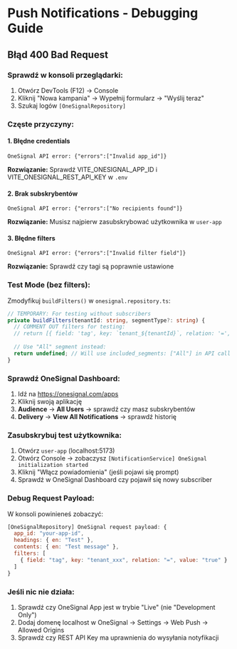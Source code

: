 # Push Notifications - Debugging Guide

## Błąd 400 Bad Request

### Sprawdź w konsoli przeglądarki:

1. Otwórz DevTools (F12) → Console
2. Kliknij "Nowa kampania" → Wypełnij formularz → "Wyślij teraz"
3. Szukaj logów `[OneSignalRepository]`

### Częste przyczyny:

#### 1. Błędne credentials
```
OneSignal API error: {"errors":["Invalid app_id"]}
```
**Rozwiązanie:** Sprawdź VITE_ONESIGNAL_APP_ID i VITE_ONESIGNAL_REST_API_KEY w `.env`

#### 2. Brak subskrybentów
```
OneSignal API error: {"errors":["No recipients found"]}
```
**Rozwiązanie:** Musisz najpierw zasubskrybować użytkownika w `user-app`

#### 3. Błędne filters
```
OneSignal API error: {"errors":["Invalid filter field"]}
```
**Rozwiązanie:** Sprawdź czy tagi są poprawnie ustawione

### Test Mode (bez filters):

Zmodyfikuj `buildFilters()` w `onesignal.repository.ts`:

```typescript
// TEMPORARY: For testing without subscribers
private buildFilters(tenantId: string, segmentType?: string) {
  // COMMENT OUT filters for testing:
  // return [{ field: 'tag', key: `tenant_${tenantId}`, relation: '=', value: 'true' }];
  
  // Use "All" segment instead:
  return undefined; // Will use included_segments: ["All"] in API call
}
```

### Sprawdź OneSignal Dashboard:

1. Idź na https://onesignal.com/apps
2. Kliknij swoją aplikację
3. **Audience** → **All Users** → sprawdź czy masz subskrybentów
4. **Delivery** → **View All Notifications** → sprawdź historię

### Zasubskrybuj test użytkownika:

1. Otwórz `user-app` (localhost:5173)
2. Otwórz Console → zobaczysz `[NotificationService] OneSignal initialization started`
3. Kliknij "Włącz powiadomienia" (jeśli pojawi się prompt)
4. Sprawdź w OneSignal Dashboard czy pojawił się nowy subscriber

### Debug Request Payload:

W konsoli powinieneś zobaczyć:
```javascript
[OneSignalRepository] OneSignal request payload: {
  app_id: "your-app-id",
  headings: { en: "Test" },
  contents: { en: "Test message" },
  filters: [
    { field: "tag", key: "tenant_xxx", relation: "=", value: "true" }
  ]
}
```

### Jeśli nic nie działa:

1. Sprawdź czy OneSignal App jest w trybie "Live" (nie "Development Only")
2. Dodaj domenę localhost w OneSignal → Settings → Web Push → Allowed Origins
3. Sprawdź czy REST API Key ma uprawnienia do wysyłania notyfikacji

